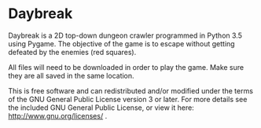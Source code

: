 # Daybreak
Daybreak is a 2D top-down dungeon crawler programmed in Python 3.5 using Pygame. The objective of the game is to escape without getting defeated by the enemies (red squares).

All files will need to be downloaded in order to play the game. Make sure they are all saved in the same location.

This is free software and can redistributed and/or modified under the terms of the GNU General Public License version 3 or later.
For more details see the included GNU General Public License, or view it here: http://www.gnu.org/licenses/ .
